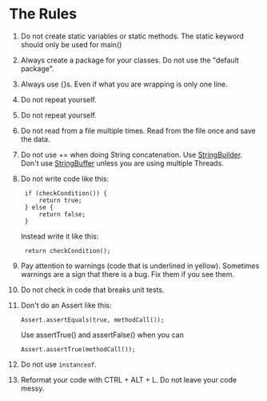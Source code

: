 
# The Rules

1. Do not create static variables or static methods. The static keyword should only be used for main()
2. Always create a package for your classes. Do not use the "default package".
3. Always use {}s. Even if what you are wrapping is only one line.
4. Do not repeat yourself.
5. Do not repeat yourself.
6. Do not read from a file multiple times. Read from the file once and save the data.
7. Do not use += when doing String concatenation. Use [StringBuilder](http://docs.oracle.com/javase/8/docs/api/java/lang/StringBuilder.html). Don't use [StringBuffer](http://docs.oracle.com/javase/8/docs/api/java/lang/StringBuffer.html) unless you are using multiple Threads.
8. Do not write code like this:

        if (checkCondition()) {
            return true;
        } else {
            return false;
        }
	
    Instead write it like this:
	
	    return checkCondition();

9. Pay attention to warnings (code that is underlined in yellow). Sometimes warnings are a sign that there is a bug. Fix them if you see them.
10. Do not check in code that breaks unit tests. 
11. Don't do an Assert like this:

        Assert.assertEquals(true, methodCall());

    Use assertTrue() and assertFalse() when you can
    
        Assert.assertTrue(methodCall());
    
12. Do not use `instanceof`.
13. Reformat your code with CTRL + ALT + L. Do not leave your code messy.
